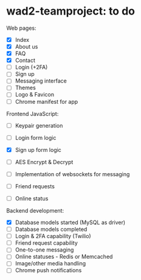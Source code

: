 # wad2-teamproject: to do

Web pages:
- [x] Index
- [x] About us
- [x] FAQ
- [x] Contact
- [ ] Login (+2FA)
- [ ] Sign up
- [ ] Messaging interface
- [ ] Themes
- [ ] Logo & Favicon
- [ ] Chrome manifest for app

Frontend JavaScript:
- [ ] Keypair generation
- [ ] Login form logic
- [x] Sign up form logic
- [ ] AES Encrypt & Decrypt
- [ ] Implementation of websockets for messaging
- [ ] Friend requests
- [ ] Online status


Backend development:
- [x] Database models started (MySQL as driver)
- [ ] Database models completed
- [ ] Login & 2FA capability (Twilio)
- [ ] Friend request capability 
- [ ] One-to-one messaging
- [ ] Online statuses - Redis or Memcached
- [ ] Image/other media handling
- [ ] Chrome push notifications

